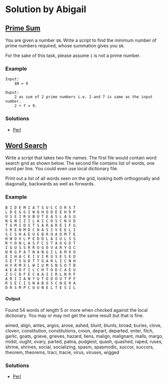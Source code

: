# Solution by Abigail

## [Prime Sum](https://perlweeklychallenge.org/blog/perl-weekly-challenge-076/#TASK1)

You are given a number `$N`. Write a script to find the minimum number
of prime numbers required, whose summation gives you `$N`.

For the sake of this task, please assume `1` is not a prime number.

### Example
~~~~
Input:
    $N = 9

Ouput:
    2 as sum of 2 prime numbers i.e. 2 and 7 is same as the input number.
    2 + 7 = 9.
~~~~

### Solutions
* [Perl](perl/ch-1.c)

## [Word Search](https://perlweeklychallenge.org/blog/perl-weekly-challenge-076/#TASK2)

Write a script that takes two file names. The first file would
contain word search grid as shown below. The second file contains
list of words, one word per line. You could even use local dictionary
file.

Print out a list of all words seen on the grid, looking both
orthogonally and diagonally, backwards as well as forwards.

### Example
~~~~
B I D E M I A T S U C C O R S T
L D E G G I W Q H O D E E H D P
U S E I R U B U T E A S L A G U
N G N I Z I L A I C O S C N U D
T G M I D S T S A R A R E I F G
S R E N M D C H A S I V E E L I
S C S H A E U E B R O A D M T E
H W O V L P E D D L A I U L S S
R Y O N L A S F C S T A O G O T
I G U S S R R U G O V A R Y O C
N R G P A T N A N G I L A M O O
E I H A C E I V I R U S E S E D
S E T S U D T T G A R L I C N H
H V R M X L W I U M S N S O T B
A E A O F I L C H T O D C A E U
Z S C D F E C A A I I R L N R F
A R I I A N Y U T O O O U T P F
R S E C I S N A B O S C N E R A
D R S M P C U U N E L T E S I L
~~~~
#### Output

Found 54 words of length 5 or more when checked against the local
dictionary. You may or may not get the same result but that is fine.

aimed, align, antes, argos, arose, ashed, blunt, blunts, broad,
buries, clove, cloven, constitution, constitutions, croon, depart,
departed, enter, filch, garlic, goats, grieve, grieves, hazard,
liens, malign, malignant, malls, margo, midst, ought, ovary, parted,
patna, pudgiest, quash, quashed, raped, ruses, shrine, shrines,
social, socializing, spasm, spasmodic, succor, succors, theorem,
theorems, traci, tracie, virus, viruses, wigged

### Solutions
* [Perl](perl/ch-2.c)
